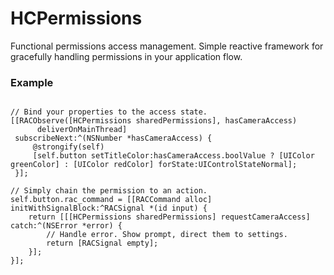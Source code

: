 # HCPermissions
Functional permissions access management. Simple reactive framework for gracefully handling permissions in your application flow. 

### Example

```objc

// Bind your properties to the access state.
[[RACObserve([HCPermissions sharedPermissions], hasCameraAccess)
      deliverOnMainThread]
 subscribeNext:^(NSNumber *hasCameraAccess) {
     @strongify(self)
     [self.button setTitleColor:hasCameraAccess.boolValue ? [UIColor greenColor] : [UIColor redColor] forState:UIControlStateNormal];
 }];

// Simply chain the permission to an action.
self.button.rac_command = [[RACCommand alloc] initWithSignalBlock:^RACSignal *(id input) {
    return [[[HCPermissions sharedPermissions] requestCameraAccess] catch:^(NSError *error) {
        // Handle error. Show prompt, direct them to settings.
        return [RACSignal empty];
    }];
}];

```
